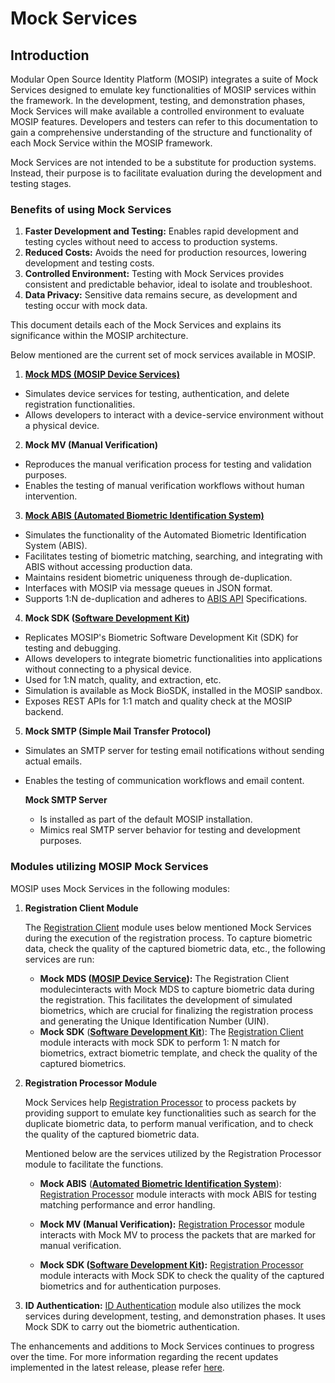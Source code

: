 # Mock Services

## Introduction

Modular Open Source Identity Platform (MOSIP) integrates a suite of Mock Services designed to emulate key functionalities of MOSIP services within the framework. In the development, testing, and demonstration phases, Mock Services will make available a controlled environment to evaluate MOSIP features. Developers and testers can refer to this documentation to gain a comprehensive understanding of the structure and functionality of each Mock Service within the MOSIP framework.

Mock Services are not intended to be a substitute for production systems. Instead, their purpose is to facilitate evaluation during the development and testing stages.

### Benefits of using Mock Services

1. **Faster Development and Testing:** Enables rapid development and testing cycles without need to access to production 
       systems.
2. **Reduced Costs:** Avoids the need for production resources, lowering development and testing costs.
3. **Controlled Environment:** Testing with Mock Services provides consistent and predictable behavior, ideal to isolate and troubleshoot.
4. **Data Privacy:** Sensitive data remains secure, as development and testing occur with mock data.

This document details each of the Mock Services and explains its significance within the MOSIP architecture.

Below mentioned are the current set of mock services available in MOSIP.

1. [**Mock MDS (MOSIP Device Services)**](https://docs.mosip.io/1.1.5/biometrics/mosip-device-service-specification)

* Simulates device services for testing, authentication, and delete registration functionalities.
* Allows developers to interact with a device-service environment without a physical device.

2. **Mock MV (Manual Verification)**&#x20;

* Reproduces the manual verification process for testing and validation purposes.
* Enables the testing of manual verification workflows without human intervention.

3. [**Mock ABIS (Automated Biometric Identification System)**](https://docs.mosip.io/1.2.0/\~/changes/EDXkAXJ2BnUpKbwo76Y3/biometrics/abis)

* Simulates the functionality of the Automated Biometric Identification System (ABIS).
* Facilitates testing of biometric matching, searching, and integrating with ABIS without accessing production data.
* Maintains resident biometric uniqueness through de-duplication.
* Interfaces with MOSIP via message queues in JSON format.
* Supports 1:N de-duplication and adheres to [ABIS API](https://docs.mosip.io/1.2.0/\~/changes/EDXkAXJ2BnUpKbwo76Y3/biometrics/abis-api) Specifications.

4. **Mock SDK (**[**Software Development Kit**](https://docs.mosip.io/1.2.0/biometrics/biometric-sdk)**)**

* Replicates MOSIP's Biometric Software Development Kit (SDK) for testing and debugging.
* Allows developers to integrate biometric functionalities into applications without connecting to a physical device.
* Used for 1:N match, quality, and extraction, etc.
* Simulation is available as Mock BioSDK, installed in the MOSIP sandbox.
* Exposes REST APIs for 1:1 match and quality check at the MOSIP backend.

5. **Mock SMTP (Simple Mail Transfer Protocol)**

* Simulates an SMTP server for testing email notifications without sending actual emails.
* Enables the testing of communication workflows and email content.

   **Mock SMTP Server**

     * Is installed as part of the default MOSIP installation.
     * Mimics real SMTP server behavior for testing and development purposes.

### **Modules utilizing MOSIP Mock Services** 

MOSIP uses Mock Services in the following modules:

1. **Registration Client Module**

    The [Registration Client](registration-client.md) module uses below mentioned Mock Services during the execution of the registration process. To       capture biometric data, check the quality of the captured biometric data, etc., the following services are run:

    * **Mock MDS (**[**MOSIP Device Service**](https://docs.mosip.io/1.1.5/biometrics/mosip-device-service-specification)**):**
    The Registration Client modulecinteracts with Mock MDS to capture biometric data during the registration. This facilitates the development of simulated biometrics, which are crucial for finalizing the registration process and generating the Unique Identification Number (UIN).
    * **Mock SDK** ([**Software Development Kit**](https://docs.mosip.io/1.2.0/biometrics/biometric-sdk)):
        The [Registration Client](https://docs.mosip.io/1.2.0/collab-getting-started-guide/collab-reg-client-setup-guide)            module interacts with mock SDK to perform 1: N match for biometrics, extract biometric template, and check the              quality of the captured biometrics.

2.  **Registration Processor Module**

    Mock Services help [Registration Processor](registration-processor.md) to process packets by providing support to emulate key functionalities such as search for the duplicate biometric data, to perform manual verification, and to check the quality of the captured biometric data. &#x20;

    Mentioned below are the services utilized by the Registration Processor module to facilitate the functions.
 
      *  **Mock ABIS** (**[**Automated Biometric Identification System**](https://docs.mosip.io/1.2.0/\~/changes/EDXkAXJ2BnUpKbwo76Y3/biometrics/abis)**):
[Registration Processor](https://docs.mosip.io/1.2.0/modules/registration-processor) module interacts with mock ABIS 
for testing matching performance and error handling.

      *  **Mock MV (Manual Verification):**
     [Registration Processor](https://docs.mosip.io/1.2.0/modules/registration-processor) module interacts with Mock MV to 
     process the packets that are marked for manual verification.

      *   **Mock SDK (**[**Software Development Kit**](https://docs.mosip.io/1.2.0/biometrics/biometric-sdk)**):**
     [Registration Processor](https://docs.mosip.io/1.2.0/modules/registration-processor) module interacts with Mock SDK to 
     check the quality of the captured biometrics and for authentication purposes.

3. **ID Authentication:**
[ID Authentication](https://docs.mosip.io/1.2.0/modules/id-authentication-services) module also utilizes the mock services during development, testing, and demonstration phases. It uses Mock SDK to carry out the biometric authentication.

The enhancements and additions to Mock Services continues to progress over the time. For more information regarding the recent updates implemented in the latest release, please refer [here](https://mosip.atlassian.net/issues/?jql=labels%20%3D%20%22mock-V1.2.0.1-B4%22).


